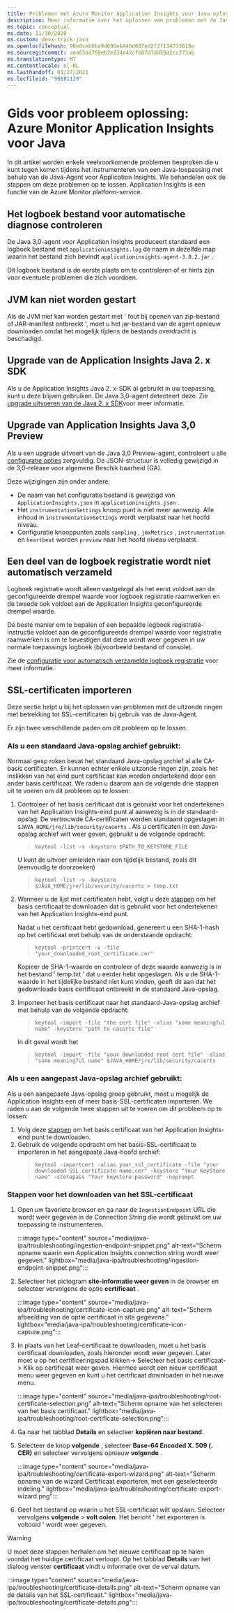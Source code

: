 ```yaml
---
title: Problemen met Azure Monitor Application Insights voor Java oplossen
description: Meer informatie over het oplossen van problemen met de Java-Agent voor Azure Monitor Application Insights
ms.topic: conceptual
ms.date: 11/30/2020
ms.custom: devx-track-java
ms.openlocfilehash: 90e0ceb6ba9d696eb446d607ed2f2f134733618e
ms.sourcegitcommit: aaa65bd769eb2e234e42cfb07d7d459a2cc273ab
ms.translationtype: MT
ms.contentlocale: nl-NL
ms.lasthandoff: 01/27/2021
ms.locfileid: "98881129"
---
```

# <a name="troubleshooting-guide-azure-monitor-application-insights-for-java"></a>Gids voor probleem oplossing: Azure Monitor Application Insights voor Java

In dit artikel worden enkele veelvoorkomende problemen besproken die u kunt tegen komen tijdens het instrumenteren van een Java-toepassing met behulp van de Java-Agent voor Application Insights. We behandelen ook de stappen om deze problemen op te lossen. Application Insights is een functie van de Azure Monitor platform-service.

## <a name="check-the-self-diagnostic-log-file"></a>Het logboek bestand voor automatische diagnose controleren

De Java 3,0-agent voor Application Insights produceert standaard een logboek bestand met `applicationinsights.log` de naam in dezelfde map waarin het bestand zich bevindt `applicationinsights-agent-3.0.2.jar` .

Dit logboek bestand is de eerste plaats om te controleren of er hints zijn voor eventuele problemen die zich voordoen.

## <a name="jvm-fails-to-start"></a>JVM kan niet worden gestart

Als de JVM niet kan worden gestart met ' fout bij openen van zip-bestand of JAR-manifest ontbreekt ', moet u het jar-bestand van de agent opnieuw downloaden omdat het mogelijk tijdens de bestands overdracht is beschadigd.

## <a name="upgrade-from-the-application-insights-java-2x-sdk"></a>Upgrade van de Application Insights Java 2. x SDK

Als u de Application Insights Java 2. x-SDK al gebruikt in uw toepassing, kunt u deze blijven gebruiken. De Java 3,0-agent detecteert deze. Zie [upgrade uitvoeren van de Java 2. x SDK](./java-standalone-upgrade-from-2x.md)voor meer informatie.

## <a name="upgrade-from-application-insights-java-30-preview"></a>Upgrade van Application Insights Java 3,0 Preview

Als u een upgrade uitvoert van de Java 3,0 Preview-agent, controleert u alle [configuratie opties](./java-standalone-config.md) zorgvuldig. De JSON-structuur is volledig gewijzigd in de 3,0-release voor algemene Beschik baarheid (GA).

Deze wijzigingen zijn onder andere:

-  De naam van het configuratie bestand is gewijzigd van `ApplicationInsights.json` in `applicationinsights.json` .
-  Het `instrumentationSettings` knoop punt is niet meer aanwezig. Alle inhoud in `instrumentationSettings` wordt verplaatst naar het hoofd niveau. 
-  Configuratie knooppunten zoals `sampling` , `jmxMetrics` , `instrumentation` en `heartbeat` worden `preview` naar het hoofd niveau verplaatst.

## <a name="some-logging-is-not-auto-collected"></a>Een deel van de logboek registratie wordt niet automatisch verzameld

Logboek registratie wordt alleen vastgelegd als het eerst voldoet aan de geconfigureerde drempel waarde voor logboek registratie raamwerken en de tweede ook voldoet aan de Application Insights geconfigureerde drempel waarde.

De beste manier om te bepalen of een bepaalde logboek registratie-instructie voldoet aan de geconfigureerde drempel waarde voor registratie raamwerken is om te bevestigen dat deze wordt weer gegeven in uw normale toepassings logboek (bijvoorbeeld bestand of console).

Zie de [configuratie voor automatisch verzamelde logboek registratie](./java-standalone-config.md#auto-collected-logging) voor meer informatie.

## <a name="import-ssl-certificates"></a>SSL-certificaten importeren

Deze sectie helpt u bij het oplossen van problemen met de uitzonde ringen met betrekking tot SSL-certificaten bij gebruik van de Java-Agent.

Er zijn twee verschillende paden om dit probleem op te lossen.

### <a name="if-using-a-default-java-keystore"></a>Als u een standaard Java-opslag archief gebruikt:

Normaal gesp roken bevat het standaard Java-opslag archief al alle CA-basis certificaten. Er kunnen echter enkele uitzonde ringen zijn, zoals het inslikken van het eind punt certificaat kan worden ondertekend door een ander basis certificaat. We raden u daarom aan de volgende drie stappen uit te voeren om dit probleem op te lossen:

1.  Controleer of het basis certificaat dat is gebruikt voor het ondertekenen van het Application Insights-eind punt al aanwezig is in de standaard-opslag. De vertrouwde CA-certificaten worden standaard opgeslagen in `$JAVA_HOME/jre/lib/security/cacerts` . Als u certificaten in een Java-opslag archief wilt weer geven, gebruikt u de volgende opdracht:
    > `keytool -list -v -keystore $PATH_TO_KEYSTORE_FILE`
 
    U kunt de uitvoer omleiden naar een tijdelijk bestand, zoals dit (eenvoudig te doorzoeken)
    > `keytool -list -v -keystore $JAVA_HOME/jre/lib/security/cacerts > temp.txt`

2. Wanneer u de lijst met certificaten hebt, volgt u deze [stappen](#steps-to-download-ssl-certificate) om het basis certificaat te downloaden dat is gebruikt voor het ondertekenen van het Application Insights-eind punt.

    Nadat u het certificaat hebt gedownload, genereert u een SHA-1-hash op het certificaat met behulp van de onderstaande opdracht:
    > `keytool -printcert -v -file "your_downloaded_root_certificate.cer"`
 
    Kopieer de SHA-1-waarde en controleer of deze waarde aanwezig is in het bestand ' temp.txt ' dat u eerder hebt opgeslagen.  Als u de SHA-1-waarde in het tijdelijke bestand niet kunt vinden, geeft dit aan dat het gedownloade basis certificaat ontbreekt in de standaard Java-opslag.


3. Importeer het basis certificaat naar het standaard-Java-opslag archief met behulp van de volgende opdracht:
    >   `keytool -import -file "the cert file" -alias "some meaningful name" -keystore "path to cacerts file"`
 
    In dit geval wordt het
 
    > `keytool -import -file "your downloaded root cert file" -alias "some meaningful name" $JAVA_HOME/jre/lib/security/cacerts`


### <a name="if-using-a-custom-java-keystore"></a>Als u een aangepast Java-opslag archief gebruikt:

Als u een aangepaste Java-opslag groep gebruikt, moet u mogelijk de Application Insights een of meer basis-SSL-certificaten importeren.
We raden u aan de volgende twee stappen uit te voeren om dit probleem op te lossen:
1. Volg deze [stappen](#steps-to-download-ssl-certificate) om het basis certificaat van het Application Insights-eind punt te downloaden.
2. Gebruik de volgende opdracht om het basis-SSL-certificaat te importeren in het aangepaste Java-hoofd archief:
    > `keytool -importcert -alias your_ssl_certificate -file "your downloaded SSL certificate name.cer" -keystore "Your KeyStore name" -storepass "Your keystore password" -noprompt`

### <a name="steps-to-download-ssl-certificate"></a>Stappen voor het downloaden van het SSL-certificaat

1.  Open uw favoriete browser en ga naar de `IngestionEndpoint` URL die wordt weer gegeven in de Connection String die wordt gebruikt om uw toepassing te instrumenteren.

    :::image type="content" source="media/java-ipa/troubleshooting/ingestion-endpoint-snippet.png" alt-text="Scherm opname waarin een Application Insights connection string wordt weer gegeven." lightbox="media/java-ipa/troubleshooting/ingestion-endpoint-snippet.png":::

2.  Selecteer het pictogram **site-informatie weer geven** in de browser en selecteer vervolgens de optie **certificaat** .

    :::image type="content" source="media/java-ipa/troubleshooting/certificate-icon-capture.png" alt-text="Scherm afbeelding van de optie certificaat in site gegevens." lightbox="media/java-ipa/troubleshooting/certificate-icon-capture.png":::

3.  In plaats van het Leaf-certificaat te downloaden, moet u het basis certificaat downloaden, zoals hieronder wordt weer gegeven. Later moet u op het certificeringspad klikken-> Selecteer het basis certificaat-> Klik op certificaat weer geven. Hiermee wordt een nieuw certificaat menu weer gegeven en kunt u het certificaat downloaden in het nieuwe menu.

    :::image type="content" source="media/java-ipa/troubleshooting/root-certificate-selection.png" alt-text="Scherm opname van het selecteren van het basis certificaat." lightbox="media/java-ipa/troubleshooting/root-certificate-selection.png":::

4.  Ga naar het tabblad **Details** en selecteer **kopiëren naar bestand**.
5.  Selecteer de knop **volgende** , selecteer **Base-64 Encoded X. 509 (. CER)** en selecteer vervolgens opnieuw **volgende** .

    :::image type="content" source="media/java-ipa/troubleshooting/certificate-export-wizard.png" alt-text="Scherm opname van de wizard Certificaat exporteren, met een geselecteerde indeling." lightbox="media/java-ipa/troubleshooting/certificate-export-wizard.png":::

6.  Geef het bestand op waarin u het SSL-certificaat wilt opslaan. Selecteer vervolgens **volgende**  >  **volt ooien**. Het bericht ' het exporteren is voltooid ' wordt weer gegeven.

> [!WARNING]
> U moet deze stappen herhalen om het nieuwe certificaat op te halen voordat het huidige certificaat verloopt. Op het tabblad **Details** van het dialoog venster **certificaat** vindt u informatie over de verval datum.
>
> :::image type="content" source="media/java-ipa/troubleshooting/certificate-details.png" alt-text="Scherm opname van de details van het SSL-certificaat." lightbox="media/java-ipa/troubleshooting/certificate-details.png":::
